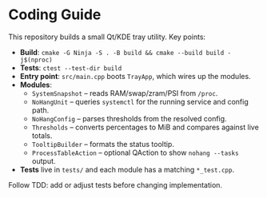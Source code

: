 # Coding Guide

This repository builds a small Qt/KDE tray utility. Key points:

* **Build**: `cmake -G Ninja -S . -B build && cmake --build build -j$(nproc)`
* **Tests**: `ctest --test-dir build`
* **Entry point**: `src/main.cpp` boots `TrayApp`, which wires up the modules.
* **Modules**:
  * `SystemSnapshot` – reads RAM/swap/zram/PSI from `/proc`.
  * `NoHangUnit` – queries `systemctl` for the running service and config path.
  * `NoHangConfig` – parses thresholds from the resolved config.
  * `Thresholds` – converts percentages to MiB and compares against live totals.
  * `TooltipBuilder` – formats the status tooltip.
  * `ProcessTableAction` – optional QAction to show `nohang --tasks` output.
* **Tests** live in `tests/` and each module has a matching `*_test.cpp`.

Follow TDD: add or adjust tests before changing implementation.
